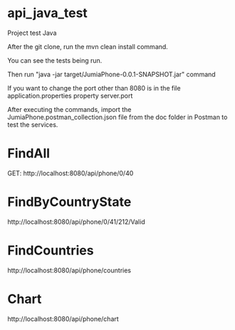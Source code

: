 # api_java_test
Project test Java

After the git clone, run the mvn clean install command.

You can see the tests being run.

Then run "java -jar target/JumiaPhone-0.0.1-SNAPSHOT.jar"  command

If you want to change the port other than 8080 is in the file application.properties property server.port

After executing the commands, import the JumiaPhone.postman_collection.json file from the doc folder in Postman to test the services.

# FindAll
GET: http://localhost:8080/api/phone/0/40

# FindByCountryState
http://localhost:8080/api/phone/0/41/212/Valid

# FindCountries
http://localhost:8080/api/phone/countries


# Chart

http://localhost:8080/api/phone/chart
